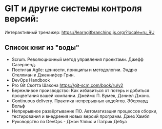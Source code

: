 # GIT и другие системы контроля версий: 

Интерактивный тренажер: 
https://learngitbranching.js.org/?locale=ru_RU

## Список книг из "воды" 
 - Scrum. Революционный метод управления проектами. Джефф Сазерленд.
 - Постигая Agile: ценности, принципы и методологии. Эндрю Стеллман и Дженнифер Грин.
 - DevOps Handbook 
 - Pro Git Скотта Шакона https://git-scm.com/book/ru/v2 
 - Бережливое производство: Как избавиться от потерь и добиться процветания вашей компании. Джеймс П. Вумек, Дэниел Джонс.
 - Continuous delivery. Практика непрерывных апдейтов. Эберхард Вольф
 - Непрерывное развёртывание ПО. Автоматизация процессов сборки, тестирования и внедрения новых версий программ. Джез Хамбл
 - Руководство по DevOps - Джон Уллис и Патрик Дебуа